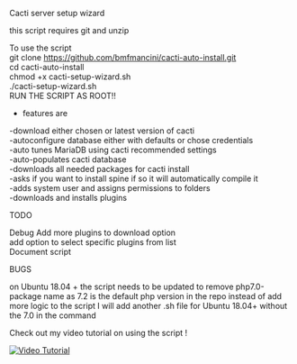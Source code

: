 Cacti server setup wizard <br>

this script requires git and unzip<br>

To use the script <br>
git clone https://github.com/bmfmancini/cacti-auto-install.git <br>
cd cacti-auto-install <br>
chmod +x cacti-setup-wizard.sh <br>
./cacti-setup-wizard.sh <br>
RUN THE SCRIPT AS ROOT!!




- features are

-download either chosen or latest version of cacti<br>
-autoconfigure database either with defaults or chose credentials<br>
-auto tunes MariaDB using cacti recommended settings<br>
-auto-populates cacti database<br>
-downloads all needed packages for cacti install<br>
-asks if you want to install spine if so it will automatically compile it<br>
-adds system user and assigns permissions to folders<br>
-downloads and installs plugins<br>

TODO 

Debug
Add more plugins to download option<br>
add option to select specific plugins from list<br>
Document script


BUGS

on Ubuntu 18.04 + the script needs to be updated to remove php7.0-package name as 7.2 is the default php version in the repo instead of add more logic to the script I will add another .sh file for Ubuntu 18.04+ without the 7.0 in the command


Check out my video tutorial on using the script !


[![Video Tutorial ](http://img.youtube.com/vi/koUcuQT0KIU/0.jpg)](https://youtu.be/koUcuQT0KIU "Video Tutorial")



